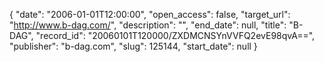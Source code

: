 {
  "date": "2006-01-01T12:00:00", 
  "open_access": false, 
  "target_url": "http://www.b-dag.com/", 
  "description": "", 
  "end_date": null, 
  "title": "B-DAG", 
  "record_id": "20060101T120000/ZXDMCNSYnVVFQ2evE98qvA==", 
  "publisher": "b-dag.com", 
  "slug": 125144, 
  "start_date": null
}

